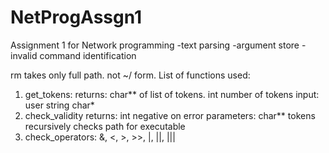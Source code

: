 # NetProgAssgn1
Assignment 1 for Network programming
-text parsing
-argument store
-invalid command identification

rm takes only full path. not ~/ form.
List of functions used:
1. get_tokens: 
	returns: 
		char** of list of tokens. 
		int number of tokens
	input: user string char*
2. check_validity
	returns: int 
		negative on error
	parameters: 
		char** tokens
	recursively checks path for executable
3. check_operators: &, <, >, >>, |, ||, |||
